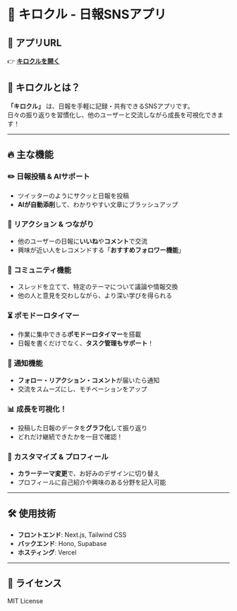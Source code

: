# 📖 キロクル - 日報SNSアプリ  

## 🌟 アプリURL  
👉 **[キロクルを開く](https://egh-team20.vercel.app/auth/signin?callbackUrl=https%3A%2F%2Fegh-team20.vercel.app%2F)**  

## 🚀 キロクルとは？  
**「キロクル」** は、日報を手軽に記録・共有できるSNSアプリです。  
日々の振り返りを習慣化し、他のユーザーと交流しながら成長を可視化できます！  

---

## 🔥 主な機能  

### ✏️ **日報投稿 & AIサポート**  
- ツイッターのようにサクッと日報を投稿  
- **AIが自動添削**して、わかりやすい文章にブラッシュアップ  

### 💬 **リアクション & つながり**  
- 他のユーザーの日報に**いいね**や**コメント**で交流  
- 興味が近い人をレコメンドする「**おすすめフォロワー機能**」  

### 📝 **コミュニティ機能**  
- スレッドを立てて、特定のテーマについて議論や情報交換  
- 他の人と意見を交わしながら、より深い学びを得られる  

### ⏳ **ポモドーロタイマー**  
- 作業に集中できる**ポモドーロタイマー**を搭載  
- 日報を書くだけでなく、**タスク管理もサポート**！  

### 🔔 **通知機能**  
- **フォロー・リアクション・コメント**が届いたら通知  
- 交流をスムーズにし、モチベーションをアップ  

### 📊 **成長を可視化！**  
- 投稿した日報のデータを**グラフ化**して振り返り  
- どれだけ継続できたかを一目で確認！  

### 🎨 **カスタマイズ & プロフィール**  
- **カラーテーマ変更**で、お好みのデザインに切り替え  
- プロフィールに自己紹介や興味のある分野を記入可能  

---

## 🛠 使用技術  
- **フロントエンド**: Next.js, Tailwind CSS  
- **バックエンド**: Hono, Supabase  
- **ホスティング**: Vercel  

---

## 📜 ライセンス  
MIT License  
